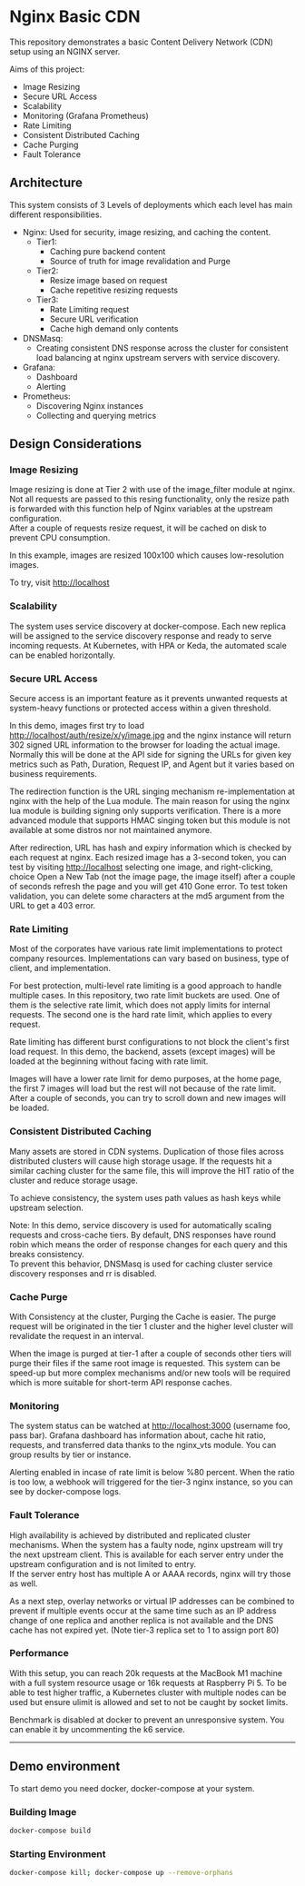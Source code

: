 # Nginx Basic CDN

This repository demonstrates a basic Content Delivery Network (CDN) setup using an NGINX server.

Aims of this project:

- Image Resizing
- Secure URL Access
- Scalability
- Monitoring (Grafana Prometheus)
- Rate Limiting
- Consistent Distributed Caching
- Cache Purging
- Fault Tolerance

## Architecture

This system consists of 3 Levels of deployments which each level has main different responsibilities.

- Nginx: Used for security, image resizing, and caching the content.
  - Tier1:
    - Caching pure backend content
    - Source of truth for image revalidation and Purge
  - Tier2:
    - Resize image based on request
    - Cache repetitive resizing requests
  - Tier3:
    - Rate Limiting request
    - Secure URL verification
    - Cache high demand only contents
- DNSMasq:
  - Creating consistent DNS response across the cluster for consistent load balancing at nginx upstream servers with service discovery.
- Grafana:
  - Dashboard
  - Alerting
- Prometheus:
  - Discovering Nginx instances
  - Collecting and querying metrics

## Design Considerations

### Image Resizing

Image resizing is done at Tier 2 with use of the image_filter module at nginx. Not all requests are passed to this resing functionality, only the resize path is forwarded with this function help of Nginx variables at the upstream configuration.  
After a couple of requests resize request, it will be cached on disk to prevent CPU consumption.

In this example, images are resized 100x100 which causes low-resolution images.

To try, visit [http://localhost](http://localhost/)

### Scalability

The system uses service discovery at docker-compose. Each new replica will be assigned to the service discovery response and ready to serve incoming requests.
At Kubernetes, with HPA or Keda, the automated scale can be enabled horizontally.

### Secure URL Access

Secure access is an important feature as it prevents unwanted requests at system-heavy functions or protected access within a given threshold.  

In this demo, images first try to load [http://localhost/auth/resize/x/y/image.jpg](http://localhost/auth/resize/x/y/image.jpg) and the nginx instance will return 302 signed URL information to the browser for loading the actual image. Normally this will be done at the API side for signing the URLs for given key metrics such as Path, Duration, Request IP, and Agent but it varies based on business requirements.  

The redirection function is the URL singing mechanism re-implementation at nginx with the help of the Lua module. The main reason for using the nginx lua module is building signing only supports verification. There is a more advanced module that supports HMAC singing token but this module is not available at some distros nor not maintained anymore.  

After redirection, URL has hash and expiry information which is checked by each request at nginx. Each resized image has a 3-second token, you can test by visiting  [http://localhost](http://localhost/) selecting one image, and right-clicking, choice Open a New Tab (not the image page, the image itself) after a couple of seconds refresh the page and you will get 410 Gone error. To test token validation, you can delete some characters at the md5 argument from the URL to get a 403 error.

### Rate Limiting

Most of the corporates have various rate limit implementations to protect company resources. Implementations can vary based on business, type of client, and implementation.  

For best protection, multi-level rate limiting is a good approach to handle multiple cases. In this repository, two rate limit buckets are used. One of them is the selective rate limit, which does not apply limits for internal requests.
The second one is the hard rate limit, which applies to every request.

Rate limiting has different burst configurations to not block the client's first load request. In this demo, the backend, assets (except images) will be loaded at the beginning without facing with rate limit.

Images will have a lower rate limit for demo purposes, at the home page, the first 7 images will load but the rest will not because of the rate limit. After a couple of seconds, you can try to scroll down and new images will be loaded.

### Consistent Distributed Caching

Many assets are stored in CDN systems. Duplication of those files across distributed clusters will cause high storage usage. If the requests hit a similar caching cluster for the same file, this will improve the HIT ratio of the cluster and reduce storage usage.

To achieve consistency, the system uses path values as hash keys while upstream selection.

Note: In this demo, service discovery is used for automatically scaling requests and cross-cache tiers. By default, DNS responses have round robin which means the order of response changes for each query and this breaks consistency.  
To prevent this behavior, DNSMasq is used for caching cluster service discovery responses and rr is disabled.

### Cache Purge

With Consistency at the cluster, Purging the Cache is easier. The purge request will be originated in the tier 1 cluster and the higher level cluster will revalidate the request in an interval.  

When the image is purged at tier-1 after a couple of seconds other tiers will purge their files if the same root image is requested. This system can be speed-up but more complex mechanisms and/or new tools will be required which is more suitable for short-term API response caches.

### Monitoring

The system status can be watched at [http://localhost:3000](http://localhost:3000) (username foo, pass bar). Grafana dashboard has information about, cache hit ratio, requests, and transferred data thanks to the nginx_vts module. You can group results by tier or instance.

Alerting enabled in incase of rate limit is below %80 percent. When the ratio is too low, a webhook will triggered for the tier-3 nginx instance, so you can see by docker-compose logs.

### Fault Tolerance

High availability is achieved by distributed and replicated cluster mechanisms. When the system has a faulty node, nginx upstream will try the next upstream client. This is available for each server entry under the upstream configuration and is not limited to entry.  
If the server entry host has multiple A or AAAA records, nginx will try those as well.  

As a next step, overlay networks or virtual IP addresses can be combined to prevent if multiple events occur at the same time such as an IP address change of one replica and another replica is not available and the DNS cache has not expired yet.
(Note tier-3 replica set to 1 to assign port 80)

### Performance

With this setup, you can reach 20k requests at the MacBook M1 machine with a full system resource usage or 16k requests at Raspberry Pi 5.
To be able to test higher traffic, a Kubernetes cluster with multiple nodes can be used but ensure ulimit is allowed and set to not be caught by socket limits.

Benchmark is disabled at docker to prevent an unresponsive system. You can enable it by uncommenting the k6 service.

---

## Demo environment

To start demo you need docker, docker-compose at your system.

### Building Image

```bash
docker-compose build
```

### Starting Environment

```bash
docker-compose kill; docker-compose up --remove-orphans
```
